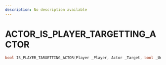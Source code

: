 ```yaml
---
description: No description available 
---
```


# ACTOR\_IS_PLAYER_TARGETTING_ACTOR

```cpp
bool IS_PLAYER_TARGETTING_ACTOR(Player _Player, Actor _Target, bool _Unk2);
```